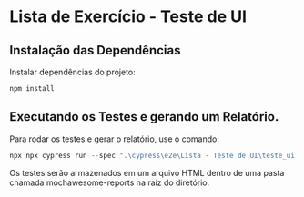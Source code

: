 # Lista de Exercício - Teste de UI 


## Instalação das Dependências 

Instalar dependências do projeto:

```powershell
npm install
```

## Executando os Testes e gerando um Relatório.
Para rodar os testes e gerar o relatório, use o comando:

```powershell
npx npx cypress run --spec ".\cypress\e2e\Lista - Teste de UI\teste_ui.cy.js" --reporter mochawesome
```

Os testes serão armazenados em um arquivo HTML dentro de uma pasta chamada mochawesome-reports na raíz do diretório.